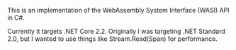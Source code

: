 
This is an implementation of the WebAssembly System Interface 
(WASI) API in C#.

Currently it targets .NET Core 2.2.  Originally
I was targeting .NET Standard 2.0, but I wanted to
use things like Stream.Read(Span<byte>) for performance.

